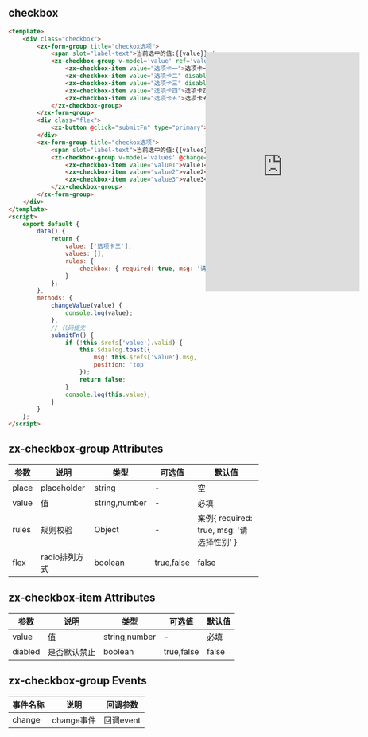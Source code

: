 ## checkbox
```html
<template>
    <div class="checkbox">
        <zx-form-group title="checkox选项">
            <span slot="label-text">当前选中的值:{{value}}</span>
            <zx-checkbox-group v-model='value' ref='value' :rules="rules.checkbox" flex >
                <zx-checkbox-item value="选项卡一">选项卡一</zx-checkbox-item>
                <zx-checkbox-item value="选项卡二" disabled>选项卡二</zx-checkbox-item>
                <zx-checkbox-item value="选项卡三" disabled>选项卡三</zx-checkbox-item>
                <zx-checkbox-item value="选项卡四">选项卡四</zx-checkbox-item>
                <zx-checkbox-item value="选项卡五">选项卡五</zx-checkbox-item>
            </zx-checkbox-group>
        </zx-form-group>
        <div class="flex">
            <zx-button @click="submitFn" type="primary">提交</zx-button>
        </div>
        <zx-form-group title="checkox选项">
            <span slot="label-text">当前选中的值:{{values}}</span>
            <zx-checkbox-group v-model='values' @change="changeValue(values)">
                <zx-checkbox-item value="value1">value1</zx-checkbox-item>
                <zx-checkbox-item value="value2">value2</zx-checkbox-item>
                <zx-checkbox-item value="value3">value3</zx-checkbox-item>
            </zx-checkbox-group>
        </zx-form-group>
    </div>
</template>
<script>
    export default {
        data() {
            return {
                value: ['选项卡三'],
                values: [],
                rules: {
                    checkbox: { required: true, msg: '请选中一个值' }
                }
            };
        },
        methods: {
            changeValue(value) {
                console.log(value);
            },
            // 代码提交
            submitFn() {
                if (!this.$refs['value'].valid) {
                    this.$dialog.toast({
                        msg: this.$refs['value'].msg,
                        position: 'top'
                    });
                    return false;
                }
                console.log(this.value);
            }
        }
    };
</script>
```
<style>
  .page .content{
    margin:0;
  }
  .iframe-wrap{
    background: url('http://mint-ui.github.io/docs/static/img/phone.5909f66.png') no-repeat center center;
    width:340px;
    height:630px;
    padding:70px 15px 80px;
    background-size:100% 100%;
    box-sizing: border-box;
    position:fixed;
    top:100px;
    right:10px;
  }
   .iframe-wrap .iframe{
    width:100%;
    height:100%;
    background:white;
    border:none;
  }
</style>
<div class="iframe-wrap">
  <iframe src="https://zxhuan.github.io/eg/#/checkbox" class="iframe"></iframe>
</div>

## zx-checkbox-group Attributes
参数 | 说明 | 类型 |可选值 |默认值
---|---|---|---|---
place | placeholder| string| - |空
value| 值| string,number|-|必填
rules|规则校验|Object|-|案例{ required: true,  msg: '请选择性别' }
flex| radio排列方式| boolean|true,false|false

## zx-checkbox-item Attributes
参数 | 说明 | 类型 |可选值 |默认值
---|---|---|---|---
value| 值| string,number|-|必填
diabled| 是否默认禁止| boolean|true,false|false

## zx-checkbox-group Events
事件名称 | 说明|回调参数
---|---|---
change | change事件|回调event